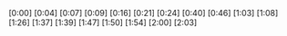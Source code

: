 [0:00]
[0:04]
[0:07]
[0:09]
[0:16]
[0:21]
[0:24]
[0:40]
[0:46]
[1:03]
[1:08]
[1:26]
[1:37]
[1:39]
[1:47]
[1:50]
[1:54]
[2:00]
[2:03]
